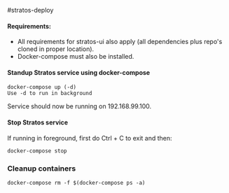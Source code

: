 #stratos-deploy
#### Requirements:
- All requirements for stratos-ui also apply (all dependencies plus repo's cloned in proper location).
- Docker-compose must also be installed.

#### Standup Stratos service using docker-compose
```
docker-compose up (-d)
Use -d to run in background
```
Service should now be running on 192.168.99.100.

#### Stop Stratos service
If running in foreground, first do Ctrl + C to exit and then:
```
docker-compose stop
```

### Cleanup containers
```
docker-compose rm -f $(docker-compose ps -a)
```
